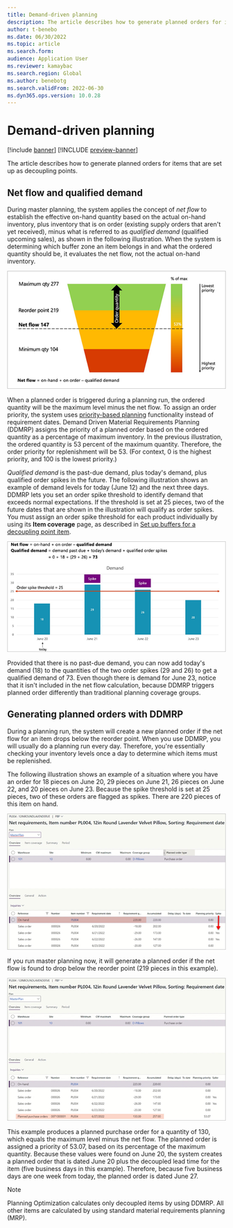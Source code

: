 ```yaml
---
title: Demand-driven planning
description: The article describes how to generate planned orders for items that are set up as decoupling points.
author: t-benebo
ms.date: 06/30/2022
ms.topic: article
ms.search.form:
audience: Application User
ms.reviewer: kamaybac
ms.search.region: Global
ms.author: benebotg
ms.search.validFrom: 2022-06-30
ms.dyn365.ops.version: 10.0.28
---
```


# Demand-driven planning

[!include [banner](../../includes/banner.md)]
[!INCLUDE [preview-banner](../../includes/preview-banner.md)]
<!-- KFM: Preview until further notice -->

The article describes how to generate planned orders for items that are set up as decoupling points.

## Net flow and qualified demand

During master planning, the system applies the concept of *net flow* to establish the effective on-hand quantity based on the actual on-hand inventory, plus inventory that is on order (existing supply orders that aren't yet received), minus what is referred to as *qualified demand* (qualified upcoming sales), as shown in the following illustration. When the system is determining which buffer zone an item belongs in and what the ordered quantity should be, it evaluates the net flow, not the actual on-hand inventory.

![Example of a net flow calculation chart.](media/ddmrp-net-flow-example.png "Example of a net flow calculation chart")

When a planned order is triggered during a planning run, the ordered quantity will be the maximum level minus the net flow. To assign an order priority, the system uses [priority-based planning](priority-based-planning.md) functionality instead of requirement dates. Demand Driven Material Requirements Planning (DDMRP) assigns the priority of a planned order based on the ordered quantity as a percentage of maximum inventory. In the previous illustration, the ordered quantity is 53 percent of the maximum quantity. Therefore, the order priority for replenishment will be 53. (For context, 0 is the highest priority, and 100 is the lowest priority.)

*Qualified demand* is the past-due demand, plus today's demand, plus qualified order spikes in the future. The following illustration shows an example of demand levels for today (June 12) and the next three days. DDMRP lets you set an order spike threshold to identify demand that exceeds normal expectations. If the threshold is set at 25 pieces, two of the future dates that are shown in the illustration will qualify as order spikes. You must assign an order spike threshold for each product individually by using its **Item coverage** page, as described in [Set up buffers for a decoupling point item](ddmrp-buffer-profile-and-levels.md#set-up-buffers).

![Example of a qualified demand calculation chart.](media/ddmrp-net-qualified-demand-example.png "Example of a qualified demand calculation chart")

Provided that there is no past-due demand, you can now add today's demand (18) to the quantities of the two order spikes (29 and 26) to get a qualified demand of 73. Even though there is demand for June 23, notice that it isn't included in the net flow calculation, because DDMRP triggers planned order differently than traditional planning coverage groups.

## Generating planned orders with DDMRP

During a planning run, the system will create a new planned order if the net flow for an item drops below the reorder point. When you use DDMRP, you will usually do a planning run every day. Therefore, you're essentially checking your inventory levels once a day to determine which items must be replenished.

The following illustration shows an example of a situation where you have an order for 18 pieces on June 20, 29 pieces on June 21, 26 pieces on June 22, and 20 pieces on June 23. Because the spike threshold is set at 25 pieces, two of these orders are flagged as spikes. There are 220 pieces of this item on hand.

![Planning example 1.](media/ddmrp-planning-example-1.png "Planning example 1")

If you run master planning now, it will generate a planned order if the net flow is found to drop below the reorder point (219 pieces in this example).

![Planning example 2.](media/ddmrp-planning-example-2.png "Planning example 2")

This example produces a planned purchase order for a quantity of 130, which equals the maximum level minus the net flow. The planned order is assigned a priority of 53.07, based on its percentage of the maximum quantity. Because these values were found on June 20, the system creates a planned order that is dated June 20 plus the decoupled lead time for the item (five business days in this example). Therefore, because five business days are one week from today, the planned order is dated June 27.

> [!NOTE]
> Planning Optimization calculates only decoupled items by using DDMRP. All other items are calculated by using standard material requirements planning (MRP).
